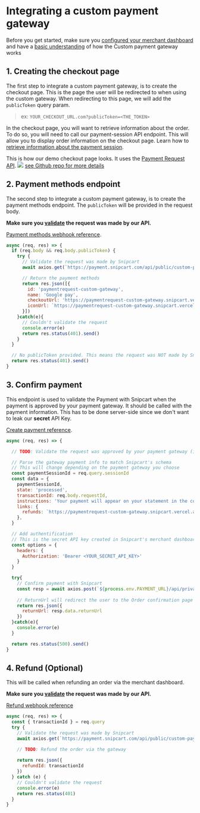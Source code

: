 # Integrating a custom payment gateway
Before you get started, make sure you [configured your merchant dashboard](/v3/custom-payment-gateway/merchant-configuration) and have a [basic understanding](/v3/custom-payment-gateway/technical-reference) of how the Custom payment gateway works

## 1. Creating the checkout page
The first step to integrate a custom payment gateway, is to create the checkout page. This is the page the user will be redirected to when using the custom gateway. When redirecting to this page, we will add the `publicToken` query param.  
> ex: `YOUR_CHECKOUT_URL.com?publicToken=<THE_TOKEN>`  

In the checkout page, you will want to retrieve information about the order. To do so, you will need to call our payment-session API endpoint. This will allow you to display order information on the checkout page.
Learn how to [retrieve information about the payment session](/v3/custom-payment-gateway/definition#retrieve-a-payment-session).

This is how our demo checkout page looks. It uses the [Payment Request API](https://developer.mozilla.org/en-US/docs/Web/API/Payment_Request_API). 
![](https://cdn.sanity.io/images/zac9i1uu/dev/9d8f2f4a46457a05b81644166d890612bc172955-605x405.png?w=1000&h=1000&fit=max)
[see Github repo for more details](https://github.com/snipcart/paymentrequest-custom-gateway)

## 2. Payment methods endpoint
The second step to integrate a custom payment gateway, is to create the payment methods endpoint. The `publicToken` will be provided in the request body. 

__Make sure you [validate](/v3/custom-payment-gateway/reference#validate-public-token) the request was made by our API.__

[Payment methods webhook reference](/v3/custom-payment-gateway/reference#payment-methods).
```javascript
async (req, res) => {
  if (req.body && req.body.publicToken) {
    try {
      // Validate the request was made by Snipcart
      await axios.get(`https://payment.snipcart.com/api/public/custom-payment-gateway/validate?publicToken=${req.body.publicToken}`)

      // Return the payment methods
      return res.json([{
        id: 'paymentrequest-custom-gateway',
        name: 'Google pay',
        checkoutUrl: 'https://paymentrequest-custom-gateway.snipcart.vercel.app',
        iconUrl: `https://paymentrequest-custom-gateway.snipcart.vercel.app/google_pay.png`
      }])
    }catch(e){
      // Couldn't validate the request
      console.error(e)
      return res.status(401).send()
    }
  }

  // No publicToken provided. This means the request was NOT made by Snipcart
  return res.status(401).send()
}
```

## 3. Confirm payment
This endpoint is used to validate the Payment with Snipcart when the payment is approved by your payment gateway. It should be called with the payment information. This has to be done server-side since we don't want to leak our __secret__ API Key.

[Create payment reference](/v3/custom-payment-gateway/reference#create-payment).
```javascript
async (req, res) => {

  // TODO: Validate the request was approved by your payment gateway (in this case Google Pay)

  // Parse the gateway payment info to match Snipcart's schema
  // This will change depending on the payment gateway you choose
  const paymentSessionId = req.query.sessionId
  const data = {
    paymentSessionId,
    state: 'processed',
    transactionId: req.body.requestId,
    instructions: 'Your payment will appear on your statement in the coming days',
    links: {
      refunds: `https://paymentrequest-custom-gateway.snipcart.vercel.app/api/refund?transactionId=${req.body.requestId}`
    },
  }

  // Add authentification
  // This is the secret API key created in Snipcart's merchant dashboar
  const options = {
    headers: {
      Authorization: 'Bearer <YOUR_SECRET_API_KEY>'
    }
  }

  try{
    // Confirm payment with Snipcart
    const resp = await axios.post(`${process.env.PAYMENT_URL}/api/private/custom-payment-gateway/payment`,data, options)
    
    // ReturnUrl will redirect the user to the Order confirmation page of Snipcart
    return res.json({
      returnUrl: resp.data.returnUrl
    })
  }catch(e){
    console.error(e)
  }

  return res.status(500).send()
}
```

## 4. Refund (Optional)
This will be called when refunding an order via the merchant dashboard.

__Make sure you [validate](/v3/custom-payment-gateway/reference#validate-public-token) the request was made by our API.__

[Refund webhook reference](/v3/custom-payment-gateway/reference#refund)
```javascript
async (req, res) => {
  const { transactionId } = req.query
  try {
    // Validate the request was made by Snipcart
    await axios.get(`https://payment.snipcart.com/api/public/custom-payment-gateway/validate?publicToken=${req.body.publicToken}`)

    // TODO: Refund the order via the gateway
    
    return res.json({
      refundId: transactionId
    })
  } catch (e) {
    // Couldn't validate the request
    console.error(e)
    return res.status(401)
  }
}
```

